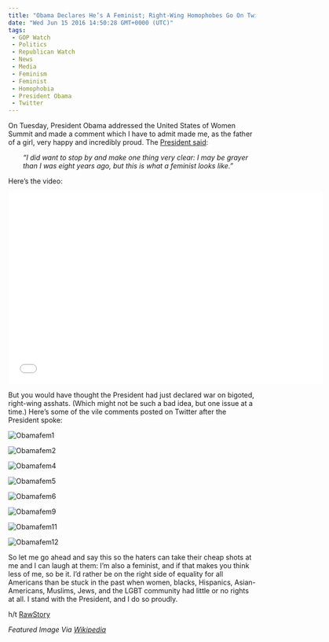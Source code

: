 ```yaml
---
title: "Obama Declares He’s A Feminist; Right-Wing Homophobes Go On Twitter Rant"
date: "Wed Jun 15 2016 14:50:28 GMT+0000 (UTC)"
tags: 
 - GOP Watch
 - Politics
 - Republican Watch
 - News
 - Media
 - Feminism
 - Feminist
 - Homophobia
 - President Obama
 - Twitter
---
```

<p><!-- Quick Adsense WordPress Plugin: http://quicksense.net/ --></p><p>On Tuesday, President Obama addressed the United States of Women Summit and made a comment which I have to admit made me, as the father of a girl, very happy and incredibly proud. The <a href="https://www.facebook.com/msnbc/videos/1209801539116096/" onclick="__gaTracker(&apos;send&apos;, &apos;event&apos;, &apos;outbound-article&apos;, &apos;https://www.facebook.com/msnbc/videos/1209801539116096/&apos;, &apos;President said&apos;);" target="_blank">President said</a>:</p><p style="padding-left: 30px;"><em>&#x201C;I did want to stop by and make one thing very clear: I may be grayer than I was eight years ago, but this is what a feminist looks like.&#x201D;</em></p><p>Here&#x2019;s the video:</p><p><span class="embed-youtube" style="text-align:center; display: block;"><iframe class="youtube-player" type="text/html" width="640" height="390" src="//www.youtube.com/embed/vzRaY0Bexas?version=3&amp;rel=1&amp;fs=1&amp;autohide=2&amp;showsearch=0&amp;showinfo=1&amp;iv_load_policy=1&amp;wmode=transparent" allowfullscreen="true" style="border:0;"></iframe></span></p><p>But you would have thought the President had just declared war on bigoted, right-wing asshats. (Which might not be such a bad idea, but one issue at a time.) Here&#x2019;s some of the vile comments posted on Twitter after the President spoke:</p><p><img class="alignnone size-large wp-image-137291" src="//i0.wp.com/cdn.liberalamerica.org/wp-content/uploads/2016/06/Obamafem1-600x413.jpg?resize=600%2C413" alt="Obamafem1" srcset="http://cdn.liberalamerica.org/wp-content/uploads/2016/06/Obamafem1.jpg 600w, http://cdn.liberalamerica.org/wp-content/uploads/2016/06/Obamafem1.jpg 64w, http://cdn.liberalamerica.org/wp-content/uploads/2016/06/Obamafem1.jpg 350w, http://cdn.liberalamerica.org/wp-content/uploads/2016/06/Obamafem1.jpg 608w" sizes="(max-width: 600px) 100vw, 600px" data-recalc-dims="1"></p><p><img class="alignnone size-large wp-image-137292" src="//i1.wp.com/cdn.liberalamerica.org/wp-content/uploads/2016/06/Obamafem2-600x343.jpg?resize=600%2C343" alt="Obamafem2" srcset="http://cdn.liberalamerica.org/wp-content/uploads/2016/06/Obamafem2.jpg 600w, http://cdn.liberalamerica.org/wp-content/uploads/2016/06/Obamafem2.jpg 64w, http://cdn.liberalamerica.org/wp-content/uploads/2016/06/Obamafem2.jpg 350w, http://cdn.liberalamerica.org/wp-content/uploads/2016/06/Obamafem2.jpg 190w, http://cdn.liberalamerica.org/wp-content/uploads/2016/06/Obamafem2.jpg 352w, http://cdn.liberalamerica.org/wp-content/uploads/2016/06/Obamafem2.jpg 610w" sizes="(max-width: 600px) 100vw, 600px" data-recalc-dims="1"></p><p><img class="alignnone size-large wp-image-137293" src="//i0.wp.com/cdn.liberalamerica.org/wp-content/uploads/2016/06/Obamafem4-600x423.jpg?resize=600%2C423" alt="Obamafem4" srcset="http://cdn.liberalamerica.org/wp-content/uploads/2016/06/Obamafem4.jpg 600w, http://cdn.liberalamerica.org/wp-content/uploads/2016/06/Obamafem4.jpg 64w, http://cdn.liberalamerica.org/wp-content/uploads/2016/06/Obamafem4.jpg 350w" sizes="(max-width: 600px) 100vw, 600px" data-recalc-dims="1"></p><p><img class="alignnone size-large wp-image-137294" src="//i2.wp.com/cdn.liberalamerica.org/wp-content/uploads/2016/06/Obamafem5-600x314.jpg?resize=600%2C314" alt="Obamafem5" srcset="http://cdn.liberalamerica.org/wp-content/uploads/2016/06/Obamafem5.jpg 600w, http://cdn.liberalamerica.org/wp-content/uploads/2016/06/Obamafem5.jpg 64w, http://cdn.liberalamerica.org/wp-content/uploads/2016/06/Obamafem5.jpg 350w" sizes="(max-width: 600px) 100vw, 600px" data-recalc-dims="1"></p><p><img class="alignnone size-large wp-image-137295" src="//i2.wp.com/cdn.liberalamerica.org/wp-content/uploads/2016/06/Obamafem6-600x241.jpg?resize=600%2C241" alt="Obamafem6" srcset="http://cdn.liberalamerica.org/wp-content/uploads/2016/06/Obamafem6.jpg 600w, http://cdn.liberalamerica.org/wp-content/uploads/2016/06/Obamafem6.jpg 64w, http://cdn.liberalamerica.org/wp-content/uploads/2016/06/Obamafem6.jpg 350w, http://cdn.liberalamerica.org/wp-content/uploads/2016/06/Obamafem6.jpg 615w" sizes="(max-width: 600px) 100vw, 600px" data-recalc-dims="1"></p><p><img class="alignnone size-full wp-image-137296" src="//i2.wp.com/cdn.liberalamerica.org/wp-content/uploads/2016/06/Obamafem9.jpg?resize=561%2C567" alt="Obamafem9" srcset="//i2.wp.com/cdn.liberalamerica.org/wp-content/uploads/2016/06/Obamafem9.jpg?resize=561%2C567 561w, //i2.wp.com/cdn.liberalamerica.org/wp-content/uploads/2016/06/Obamafem9.jpg?resize=561%2C567 64w, //i2.wp.com/cdn.liberalamerica.org/wp-content/uploads/2016/06/Obamafem9.jpg?resize=561%2C567 350w, //i2.wp.com/cdn.liberalamerica.org/wp-content/uploads/2016/06/Obamafem9.jpg?resize=561%2C567 30w" sizes="(max-width: 561px) 100vw, 561px" data-recalc-dims="1"></p><p><img class="alignnone size-large wp-image-137297" src="//i1.wp.com/cdn.liberalamerica.org/wp-content/uploads/2016/06/Obamafem11-600x234.jpg?resize=600%2C234" alt="Obamafem11" srcset="http://cdn.liberalamerica.org/wp-content/uploads/2016/06/Obamafem11.jpg 600w, http://cdn.liberalamerica.org/wp-content/uploads/2016/06/Obamafem11.jpg 64w, http://cdn.liberalamerica.org/wp-content/uploads/2016/06/Obamafem11.jpg 350w" sizes="(max-width: 600px) 100vw, 600px" data-recalc-dims="1"></p><p><img class="alignnone size-large wp-image-137298" src="//i2.wp.com/cdn.liberalamerica.org/wp-content/uploads/2016/06/Obamafem12-600x291.jpg?resize=600%2C291" alt="Obamafem12" srcset="http://cdn.liberalamerica.org/wp-content/uploads/2016/06/Obamafem12.jpg 600w, http://cdn.liberalamerica.org/wp-content/uploads/2016/06/Obamafem12.jpg 64w, http://cdn.liberalamerica.org/wp-content/uploads/2016/06/Obamafem12.jpg 350w" sizes="(max-width: 600px) 100vw, 600px" data-recalc-dims="1"></p><p><!-- Quick Adsense WordPress Plugin: http://quicksense.net/ --></p><p>So let me go ahead and say this so the haters can take their cheap shots at me and I can laugh at them: I&#x2019;m also a feminist, and if that makes you think less of me, so be it. I&#x2019;d rather be on the right side of equality for all Americans than be stuck in the past when women, blacks, Hispanics, Asian-Americans, Muslims, Jews, and the LGBT community had little or no rights at all. I stand with the President, and I do so proudly.</p><p>h/t <a href="http://www.rawstory.com/2016/06/obama-says-hes-a-feminist-and-twitter-nutters-respond-with-homophobic-rants/" onclick="__gaTracker(&apos;send&apos;, &apos;event&apos;, &apos;outbound-article&apos;, &apos;http://www.rawstory.com/2016/06/obama-says-hes-a-feminist-and-twitter-nutters-respond-with-homophobic-rants/&apos;, &apos;RawStory&apos;);" target="_blank">RawStory</a></p><p><em>Featured Image Via <a href="http://By Center for American Progress Action Fund from Washington, DC - Barack Obama at Las Vegas Presidential Forum, CC BY-SA 2.0, https://commons.wikimedia.org/w/index.php?curid=3337481" onclick="__gaTracker(&apos;send&apos;, &apos;event&apos;, &apos;outbound-article&apos;, &apos;http://By Center for American Progress Action Fund from Washington, DC - Barack Obama at Las Vegas Presidential Forum, CC BY-SA 2.0, https://commons.wikimedia.org/w/index.php?curid=3337481&apos;, &apos;Wikipedia&apos;);" target="_blank">Wikipedia</a>&#xA0;</em></p><div style="font-size:0px;height:0px;line-height:0px;margin:0;padding:0;clear:both"></div>